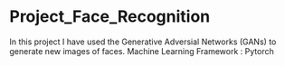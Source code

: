 # Project_Face_Recognition
In this project I have used the Generative Adversial Networks (GANs) to generate new images of faces. 
Machine Learning Framework : Pytorch 
